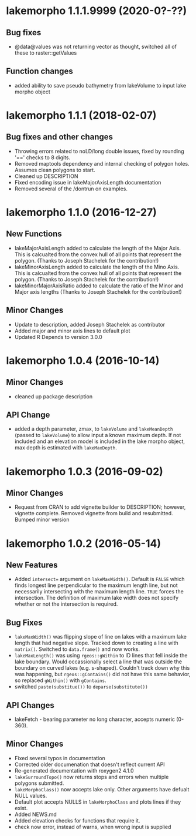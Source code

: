 lakemorpho 1.1.1.9999 (2020-0?-??)
==========================

## Bug fixes
- @data@values was not returning vector as thought, switched all of these to 
raster::getValues

## Function changes
- added ability to save pseudo bathymetry from lakeVolume to input lake morpho 
object

lakemorpho 1.1.1 (2018-02-07)
==========================

## Bug fixes and other changes
- Throwing errors related to noLD/long double issues, fixed by rounding '==' 
checks to 8 digits.
- Removed maptools dependency and internal checking of polygon holes.  Assumes
clean polygons to start.
- Cleaned up DESCRIPTION
- Fixed encoding issue in lakeMajorAxisLength documentation
- Removed several of the /dontrun on examples.

lakemorpho 1.1.0 (2016-12-27)
=============================

## New Functions
- lakeMajorAxisLength added to calculate the length of the Major Axis.  This is calcualted from the convex hull of all points that represent the polygon.  (Thanks to Joseph Stachelek for the contribution!)
- lakeMinorAxisLength added to calculate the length of the Mino Axis.  This is calcualted from the convex hull of all points that represent the polygon.  (Thanks to Joseph Stachelek for the contribution!)
- lakeMinorMajorAxisRatio added to calculate the ratio of the Minor and Major axis lengths (Thanks to Joseph Stachelek for the contribution!)

## Minor Changes
- Update to description, added Joseph Stachelek as contributor
- Added major and minor axis lines to default plot
- Updated R Depends to version 3.0.0

lakemorpho 1.0.4 (2016-10-14)
=============================

## Minor Changes
- cleaned up package description

## API Change
- added a depth parameter, zmax,  to `lakeVolume` and `lakeMeanDepth` (passed to `lakeVolume`) to allow input a known maximum depth.  If not included and an elevation model is included in the lake morpho object, max depth is estimated with `lakeMaxDepth`.



lakemorpho 1.0.3 (2016-09-02)
=============================

## Minor Changes
- Request from CRAN to add vignette builder to DESCRIPTION; however, vignette complete.  Removed vignette from build and resubmitted.  Bumped minor version


lakemorpho 1.0.2 (2016-05-14)
=============================

## New Features
- Added `intersect=` argument on `lakeMaxWidth()`.  Default is `FALSE` which finds longest line perpendicular to the maximum length line, but not necessarily intersecting with the maximum length line.  `TRUE` forces the intersection.  The definition of maximum lake width does not specify whether or not the intersection is required.

## Bug Fixes
- `lakeMaxWidth()` was flipping slope of line on lakes with a maximum lake length that had negative slope.  Tracked down to creating a line with `matrix()`. Switched to `data.frame()` and now works.
- `lakeMaxLength()` was using `rgeos::gWithin` to ID lines that fell inside the lake boundary.  Would occassionally select a line that was outside the boundary on curved lakes (e.g. s-shaped).  Couldn't track down why this was happening, but `rgeos::gContains()` did not have this same behavior, so replaced `gWithin()` with `gContains`.
- switched `paste(substitue())` to `deparse(substitute())` 

## API Changes
- lakeFetch - bearing parameter no long character, accepts numeric (0-360).  
             
## Minor Changes
- Fixed several typos in documentation
- Corrected older documenation that doesn't reflect current API
- Re-generated documentation with roxygen2 4.1.0
- `lakeSurroundTopo()` now returns stops and errors when multiple polygons submitted. 
- `lakeMorphoClass()` now accepts lake only.  Other arguments have defualt NULL values.
- Default plot accepts NULLS in `lakeMorphoClass` and plots lines if they exist.
- Added NEWS.md
- Added elevation checks for functions that require it.
- check now error, instead of warns, when wrong input is supplied


